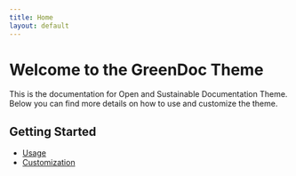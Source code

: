 ```yaml
---
title: Home
layout: default
---
```


# Welcome to the GreenDoc Theme

This is the documentation for Open and Sustainable Documentation Theme. Below you can find more details on how to use and customize the theme.

## Getting Started
- [Usage](usage.md)
- [Customization](customization.md)
